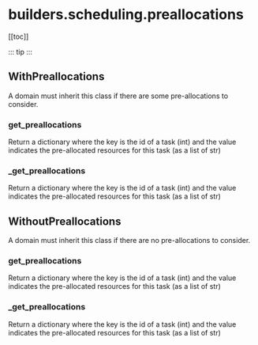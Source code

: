 # builders.scheduling.preallocations

[[toc]]

::: tip
<skdecide-summary></skdecide-summary>
:::

## WithPreallocations

A domain must inherit this class if there are some pre-allocations to consider.

### get\_preallocations <Badge text="WithPreallocations" type="tip"/>

<skdecide-signature name= "get_preallocations" :sig="{'params': [{'name': 'self'}], 'return': 'Dict[int, List[str]]'}"></skdecide-signature>

Return a dictionary where the key is the id of a task (int)
and the value indicates the pre-allocated resources for this task (as a list of str)

### \_get\_preallocations <Badge text="WithPreallocations" type="tip"/>

<skdecide-signature name= "_get_preallocations" :sig="{'params': [{'name': 'self'}], 'return': 'Dict[int, List[str]]'}"></skdecide-signature>

Return a dictionary where the key is the id of a task (int)
and the value indicates the pre-allocated resources for this task (as a list of str)

## WithoutPreallocations

A domain must inherit this class if there are no pre-allocations to consider.

### get\_preallocations <Badge text="WithPreallocations" type="warn"/>

<skdecide-signature name= "get_preallocations" :sig="{'params': [{'name': 'self'}], 'return': 'Dict[int, List[str]]'}"></skdecide-signature>

Return a dictionary where the key is the id of a task (int)
and the value indicates the pre-allocated resources for this task (as a list of str)

### \_get\_preallocations <Badge text="WithPreallocations" type="warn"/>

<skdecide-signature name= "_get_preallocations" :sig="{'params': [{'name': 'self'}], 'return': 'Dict[int, List[str]]'}"></skdecide-signature>

Return a dictionary where the key is the id of a task (int)
and the value indicates the pre-allocated resources for this task (as a list of str)

